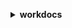 **<details ><summary style="color:none;">workdocs</summary><blockquote>**

- **<details><summary style="color:none;"><b><u>abort-document-version-upload</b></u></summary><blockquote>**

  * **<p style="color:none;">--authentication-token</p>**
  * **<p style="color:none;">--document-id</p>**
  * **<p style="color:none;">--version-id</p>**
  * **<p style="color:none;">--cli-input-json</p>**
  * **<p style="color:none;">--cli-input-yaml</p>**
  * **<p style="color:none;">--generate-cli-skeleton</p>**

  </br>

  <p style="color:red;">Description</p>

  </br>

  ## **Examples**

  ```bash

  ```
  ```json

  ```

  </br>

- **<details><summary style="color:none;"><b><u>activate-user</b></u></summary><blockquote>**

  * **<p style="color:none;">--user-id</p>**
  * **<p style="color:none;">--authentication-token</p>**
  * **<p style="color:none;">--cli-input-json</p>**
  * **<p style="color:none;">--cli-input-yaml</p>**
  * **<p style="color:none;">--generate-cli-skeleton</p>**

  </br>

  <p style="color:red;">Description</p>

  </br>

  ## **Examples**

  ```bash

  ```
  ```json

  ```

  </br>

- **<details><summary style="color:none;"><b><u>add-resource-permissions</b></u></summary><blockquote>**

  * **<p style="color:none;">--authentication-token</p>**
  * **<p style="color:none;">--resource-id</p>**
  * **<p style="color:none;">--principals</p>**
  * **<p style="color:none;">--notification-options</p>**
  * **<p style="color:none;">--cli-input-json</p>**
  * **<p style="color:none;">--cli-input-yaml</p>**
  * **<p style="color:none;">--generate-cli-skeleton</p>**

  </br>

  <p style="color:red;">Description</p>

  </br>

  ## **Examples**

  ```bash

  ```
  ```json

  ```

  </br>

- **<details><summary style="color:none;"><b><u>create-comment</b></u></summary><blockquote>**

  * **<p style="color:none;">--authentication-token</p>**
  * **<p style="color:none;">--document-id</p>**
  * **<p style="color:none;">--version-id</p>**
  * **<p style="color:none;">--parent-id</p>**
  * **<p style="color:none;">--thread-id</p>**
  * **<p style="color:none;">--text</p>**
  * **<p style="color:none;">--visibility</p>**
  * **<p style="color:none;">--notify-collaborators</p>**
  * **<p style="color:none;">--no-notify-collaborators</p>**
  * **<p style="color:none;">--cli-input-json</p>**
  * **<p style="color:none;">--cli-input-yaml</p>**
  * **<p style="color:none;">--generate-cli-skeleton</p>**

  </br>

  <p style="color:red;">Description</p>

  </br>

  ## **Examples**

  ```bash

  ```
  ```json

  ```

  </br>

- **<details><summary style="color:none;"><b><u>create-custom-metadata</b></u></summary><blockquote>**

  * **<p style="color:none;">--authentication-token</p>**
  * **<p style="color:none;">--resource-id</p>**
  * **<p style="color:none;">--version-id</p>**
  * **<p style="color:none;">--custom-metadata</p>**
  * **<p style="color:none;">--cli-input-json</p>**
  * **<p style="color:none;">--cli-input-yaml</p>**
  * **<p style="color:none;">--generate-cli-skeleton</p>**

  </br>

  <p style="color:red;">Description</p>

  </br>

  ## **Examples**

  ```bash

  ```
  ```json

  ```

  </br>

- **<details><summary style="color:none;"><b><u>create-folder</b></u></summary><blockquote>**

  * **<p style="color:none;">--authentication-token</p>**
  * **<p style="color:none;">--name</p>**
  * **<p style="color:none;">--parent-folder-id</p>**
  * **<p style="color:none;">--cli-input-json</p>**
  * **<p style="color:none;">--cli-input-yaml</p>**
  * **<p style="color:none;">--generate-cli-skeleton</p>**

  </br>

  <p style="color:red;">Description</p>

  </br>

  ## **Examples**

  ```bash

  ```
  ```json

  ```

  </br>

- **<details><summary style="color:none;"><b><u>create-labels</b></u></summary><blockquote>**

  * **<p style="color:none;">--resource-id</p>**
  * **<p style="color:none;">--labels</p>**
  * **<p style="color:none;">--authentication-token</p>**
  * **<p style="color:none;">--cli-input-json</p>**
  * **<p style="color:none;">--cli-input-yaml</p>**
  * **<p style="color:none;">--generate-cli-skeleton</p>**

  </br>

  <p style="color:red;">Description</p>

  </br>

  ## **Examples**

  ```bash

  ```
  ```json

  ```

  </br>

- **<details><summary style="color:none;"><b><u>create-notification-subscription</b></u></summary><blockquote>**

  * **<p style="color:none;">--organization-id</p>**
  * **<p style="color:none;">--protocol</p>**
  * **<p style="color:none;">--subscription-type</p>**
  * **<p style="color:none;">--notification-endpoint</p>**
  * **<p style="color:none;">--cli-input-json</p>**
  * **<p style="color:none;">--cli-input-yaml</p>**
  * **<p style="color:none;">--generate-cli-skeleton</p>**

  </br>

  <p style="color:red;">Description</p>

  </br>

  ## **Examples**

  ```bash

  ```
  ```json

  ```

  </br>

- **<details><summary style="color:none;"><b><u>create-user</b></u></summary><blockquote>**

  * **<p style="color:none;">--organization-id</p>**
  * **<p style="color:none;">--username</p>**
  * **<p style="color:none;">--email-address</p>**
  * **<p style="color:none;">--given-name</p>**
  * **<p style="color:none;">--surname</p>**
  * **<p style="color:none;">--password</p>**
  * **<p style="color:none;">--time-zone-id</p>**
  * **<p style="color:none;">--storage-rule</p>**
  * **<p style="color:none;">--authentication-token</p>**
  * **<p style="color:none;">--cli-input-json</p>**
  * **<p style="color:none;">--cli-input-yaml</p>**
  * **<p style="color:none;">--generate-cli-skeleton</p>**

  </br>

  <p style="color:red;">Description</p>

  </br>

  ## **Examples**

  ```bash

  ```
  ```json

  ```

  </br>

- **<details><summary style="color:none;"><b><u>deactivate-user</b></u></summary><blockquote>**

  * **<p style="color:none;">--user-id</p>**
  * **<p style="color:none;">--authentication-token</p>**
  * **<p style="color:none;">--cli-input-json</p>**
  * **<p style="color:none;">--cli-input-yaml</p>**
  * **<p style="color:none;">--generate-cli-skeleton</p>**

  </br>

  <p style="color:red;">Description</p>

  </br>

  ## **Examples**

  ```bash

  ```
  ```json

  ```

  </br>

- **<details><summary style="color:none;"><b><u>delete-comment</b></u></summary><blockquote>**

  * **<p style="color:none;">--authentication-token</p>**
  * **<p style="color:none;">--document-id</p>**
  * **<p style="color:none;">--version-id</p>**
  * **<p style="color:none;">--comment-id</p>**
  * **<p style="color:none;">--cli-input-json</p>**
  * **<p style="color:none;">--cli-input-yaml</p>**
  * **<p style="color:none;">--generate-cli-skeleton</p>**

  </br>

  <p style="color:red;">Description</p>

  </br>

  ## **Examples**

  ```bash

  ```
  ```json

  ```

  </br>

- **<details><summary style="color:none;"><b><u>delete-custom-metadata</b></u></summary><blockquote>**

  * **<p style="color:none;">--authentication-token</p>**
  * **<p style="color:none;">--resource-id</p>**
  * **<p style="color:none;">--version-id</p>**
  * **<p style="color:none;">--keys</p>**
  * **<p style="color:none;">--delete-all</p>**
  * **<p style="color:none;">--no-delete-all</p>**
  * **<p style="color:none;">--cli-input-json</p>**
  * **<p style="color:none;">--cli-input-yaml</p>**
  * **<p style="color:none;">--generate-cli-skeleton</p>**

  </br>

  <p style="color:red;">Description</p>

  </br>

  ## **Examples**

  ```bash

  ```
  ```json

  ```

  </br>

- **<details><summary style="color:none;"><b><u>delete-document</b></u></summary><blockquote>**

  * **<p style="color:none;">--authentication-token</p>**
  * **<p style="color:none;">--document-id</p>**
  * **<p style="color:none;">--cli-input-json</p>**
  * **<p style="color:none;">--cli-input-yaml</p>**
  * **<p style="color:none;">--generate-cli-skeleton</p>**

  </br>

  <p style="color:red;">Description</p>

  </br>

  ## **Examples**

  ```bash

  ```
  ```json

  ```

  </br>

- **<details><summary style="color:none;"><b><u>delete-folder</b></u></summary><blockquote>**

  * **<p style="color:none;">--authentication-token</p>**
  * **<p style="color:none;">--folder-id</p>**
  * **<p style="color:none;">--cli-input-json</p>**
  * **<p style="color:none;">--cli-input-yaml</p>**
  * **<p style="color:none;">--generate-cli-skeleton</p>**

  </br>

  <p style="color:red;">Description</p>

  </br>

  ## **Examples**

  ```bash

  ```
  ```json

  ```

  </br>

- **<details><summary style="color:none;"><b><u>delete-folder-contents</b></u></summary><blockquote>**

  * **<p style="color:none;">--authentication-token</p>**
  * **<p style="color:none;">--folder-id</p>**
  * **<p style="color:none;">--cli-input-json</p>**
  * **<p style="color:none;">--cli-input-yaml</p>**
  * **<p style="color:none;">--generate-cli-skeleton</p>**

  </br>

  <p style="color:red;">Description</p>

  </br>

  ## **Examples**

  ```bash

  ```
  ```json

  ```

  </br>

- **<details><summary style="color:none;"><b><u>delete-labels</b></u></summary><blockquote>**

  * **<p style="color:none;">--resource-id</p>**
  * **<p style="color:none;">--authentication-token</p>**
  * **<p style="color:none;">--labels</p>**
  * **<p style="color:none;">--delete-all</p>**
  * **<p style="color:none;">--no-delete-all</p>**
  * **<p style="color:none;">--cli-input-json</p>**
  * **<p style="color:none;">--cli-input-yaml</p>**
  * **<p style="color:none;">--generate-cli-skeleton</p>**

  </br>

  <p style="color:red;">Description</p>

  </br>

  ## **Examples**

  ```bash

  ```
  ```json

  ```

  </br>

- **<details><summary style="color:none;"><b><u>delete-notification-subscription</b></u></summary><blockquote>**

  * **<p style="color:none;">--subscription-id</p>**
  * **<p style="color:none;">--organization-id</p>**
  * **<p style="color:none;">--cli-input-json</p>**
  * **<p style="color:none;">--cli-input-yaml</p>**
  * **<p style="color:none;">--generate-cli-skeleton</p>**

  </br>

  <p style="color:red;">Description</p>

  </br>

  ## **Examples**

  ```bash

  ```
  ```json

  ```

  </br>

- **<details><summary style="color:none;"><b><u>delete-user</b></u></summary><blockquote>**

  * **<p style="color:none;">--authentication-token</p>**
  * **<p style="color:none;">--user-id</p>**
  * **<p style="color:none;">--cli-input-json</p>**
  * **<p style="color:none;">--cli-input-yaml</p>**
  * **<p style="color:none;">--generate-cli-skeleton</p>**

  </br>

  <p style="color:red;">Description</p>

  </br>

  ## **Examples**

  ```bash

  ```
  ```json

  ```

  </br>

- **<details><summary style="color:none;"><b><u>describe-activities</b></u></summary><blockquote>**

  * **<p style="color:none;">--authentication-token</p>**
  * **<p style="color:none;">--start-time</p>**
  * **<p style="color:none;">--end-time</p>**
  * **<p style="color:none;">--organization-id</p>**
  * **<p style="color:none;">--activity-types</p>**
  * **<p style="color:none;">--resource-id</p>**
  * **<p style="color:none;">--user-id</p>**
  * **<p style="color:none;">--include-indirect-activities</p>**
  * **<p style="color:none;">--no-include-indirect-activities</p>**
  * **<p style="color:none;">--cli-input-json</p>**
  * **<p style="color:none;">--cli-input-yaml</p>**
  * **<p style="color:none;">--starting-token</p>**
  * **<p style="color:none;">--page-size</p>**
  * **<p style="color:none;">--max-items</p>**
  * **<p style="color:none;">--generate-cli-skeleton</p>**

  </br>

  <p style="color:red;">Description</p>

  </br>

  ## **Examples**

  ```bash

  ```
  ```json

  ```

  </br>

- **<details><summary style="color:none;"><b><u>describe-comments</b></u></summary><blockquote>**

  * **<p style="color:none;">--authentication-token</p>**
  * **<p style="color:none;">--document-id</p>**
  * **<p style="color:none;">--version-id</p>**
  * **<p style="color:none;">--cli-input-json</p>**
  * **<p style="color:none;">--cli-input-yaml</p>**
  * **<p style="color:none;">--starting-token</p>**
  * **<p style="color:none;">--page-size</p>**
  * **<p style="color:none;">--max-items</p>**
  * **<p style="color:none;">--generate-cli-skeleton</p>**

  </br>

  <p style="color:red;">Description</p>

  </br>

  ## **Examples**

  ```bash

  ```
  ```json

  ```

  </br>

- **<details><summary style="color:none;"><b><u>describe-document-versions</b></u></summary><blockquote>**

  * **<p style="color:none;">--authentication-token</p>**
  * **<p style="color:none;">--document-id</p>**
  * **<p style="color:none;">--include</p>**
  * **<p style="color:none;">--fields</p>**
  * **<p style="color:none;">--cli-input-json</p>**
  * **<p style="color:none;">--cli-input-yaml</p>**
  * **<p style="color:none;">--starting-token</p>**
  * **<p style="color:none;">--page-size</p>**
  * **<p style="color:none;">--max-items</p>**
  * **<p style="color:none;">--generate-cli-skeleton</p>**

  </br>

  <p style="color:red;">Description</p>

  </br>

  ## **Examples**

  ```bash

  ```
  ```json

  ```

  </br>

- **<details><summary style="color:none;"><b><u>describe-folder-contents</b></u></summary><blockquote>**

  * **<p style="color:none;">--authentication-token</p>**
  * **<p style="color:none;">--folder-id</p>**
  * **<p style="color:none;">--sort</p>**
  * **<p style="color:none;">--order</p>**
  * **<p style="color:none;">--type</p>**
  * **<p style="color:none;">--include</p>**
  * **<p style="color:none;">--cli-input-json</p>**
  * **<p style="color:none;">--cli-input-yaml</p>**
  * **<p style="color:none;">--starting-token</p>**
  * **<p style="color:none;">--page-size</p>**
  * **<p style="color:none;">--max-items</p>**
  * **<p style="color:none;">--generate-cli-skeleton</p>**

  </br>

  <p style="color:red;">Description</p>

  </br>

  ## **Examples**

  ```bash

  ```
  ```json

  ```

  </br>

- **<details><summary style="color:none;"><b><u>describe-groups</b></u></summary><blockquote>**

  * **<p style="color:none;">--authentication-token</p>**
  * **<p style="color:none;">--search-query</p>**
  * **<p style="color:none;">--organization-id</p>**
  * **<p style="color:none;">--cli-input-json</p>**
  * **<p style="color:none;">--cli-input-yaml</p>**
  * **<p style="color:none;">--starting-token</p>**
  * **<p style="color:none;">--page-size</p>**
  * **<p style="color:none;">--max-items</p>**
  * **<p style="color:none;">--generate-cli-skeleton</p>**

  </br>

  <p style="color:red;">Description</p>

  </br>

  ## **Examples**

  ```bash

  ```
  ```json

  ```

  </br>

- **<details><summary style="color:none;"><b><u>describe-notification-subscriptions</b></u></summary><blockquote>**

  * **<p style="color:none;">--organization-id</p>**
  * **<p style="color:none;">--cli-input-json</p>**
  * **<p style="color:none;">--cli-input-yaml</p>**
  * **<p style="color:none;">--starting-token</p>**
  * **<p style="color:none;">--page-size</p>**
  * **<p style="color:none;">--max-items</p>**
  * **<p style="color:none;">--generate-cli-skeleton</p>**

  </br>

  <p style="color:red;">Description</p>

  </br>

  ## **Examples**

  ```bash

  ```
  ```json

  ```

  </br>

- **<details><summary style="color:none;"><b><u>describe-resource-permissions</b></u></summary><blockquote>**

  * **<p style="color:none;">--authentication-token</p>**
  * **<p style="color:none;">--resource-id</p>**
  * **<p style="color:none;">--principal-id</p>**
  * **<p style="color:none;">--cli-input-json</p>**
  * **<p style="color:none;">--cli-input-yaml</p>**
  * **<p style="color:none;">--starting-token</p>**
  * **<p style="color:none;">--page-size</p>**
  * **<p style="color:none;">--max-items</p>**
  * **<p style="color:none;">--generate-cli-skeleton</p>**

  </br>

  <p style="color:red;">Description</p>

  </br>

  ## **Examples**

  ```bash

  ```
  ```json

  ```

  </br>

- **<details><summary style="color:none;"><b><u>describe-root-folders</b></u></summary><blockquote>**

  * **<p style="color:none;">--authentication-token</p>**
  * **<p style="color:none;">--cli-input-json</p>**
  * **<p style="color:none;">--cli-input-yaml</p>**
  * **<p style="color:none;">--starting-token</p>**
  * **<p style="color:none;">--page-size</p>**
  * **<p style="color:none;">--max-items</p>**
  * **<p style="color:none;">--generate-cli-skeleton</p>**

  </br>

  <p style="color:red;">Description</p>

  </br>

  ## **Examples**

  ```bash

  ```
  ```json

  ```

  </br>

- **<details><summary style="color:none;"><b><u>describe-users</b></u></summary><blockquote>**

  * **<p style="color:none;">--authentication-token</p>**
  * **<p style="color:none;">--organization-id</p>**
  * **<p style="color:none;">--user-ids</p>**
  * **<p style="color:none;">--include</p>**
  * **<p style="color:none;">--order</p>**
  * **<p style="color:none;">--sort</p>**
  * **<p style="color:none;">--fields</p>**
  * **<p style="color:none;">--user-query</p>**
  * **<p style="color:none;">--cli-input-json</p>**
  * **<p style="color:none;">--cli-input-yaml</p>**
  * **<p style="color:none;">--starting-token</p>**
  * **<p style="color:none;">--page-size</p>**
  * **<p style="color:none;">--max-items</p>**
  * **<p style="color:none;">--generate-cli-skeleton</p>**

  </br>

  <p style="color:red;">Description</p>

  </br>

  ## **Examples**

  ```bash

  ```
  ```json

  ```

  </br>

- **<details><summary style="color:none;"><b><u>get-current-user</b></u></summary><blockquote>**

  * **<p style="color:none;">--authentication-token</p>**
  * **<p style="color:none;">--cli-input-json</p>**
  * **<p style="color:none;">--cli-input-yaml</p>**
  * **<p style="color:none;">--generate-cli-skeleton</p>**

  </br>

  <p style="color:red;">Description</p>

  </br>

  ## **Examples**

  ```bash

  ```
  ```json

  ```

  </br>

- **<details><summary style="color:none;"><b><u>get-document</b></u></summary><blockquote>**

  * **<p style="color:none;">--authentication-token</p>**
  * **<p style="color:none;">--document-id</p>**
  * **<p style="color:none;">--include-custom-metadata</p>**
  * **<p style="color:none;">--no-include-custom-metadata</p>**
  * **<p style="color:none;">--cli-input-json</p>**
  * **<p style="color:none;">--cli-input-yaml</p>**
  * **<p style="color:none;">--generate-cli-skeleton</p>**

  </br>

  <p style="color:red;">Description</p>

  </br>

  ## **Examples**

  ```bash

  ```
  ```json

  ```

  </br>

- **<details><summary style="color:none;"><b><u>get-document-path</b></u></summary><blockquote>**

  * **<p style="color:none;">--authentication-token</p>**
  * **<p style="color:none;">--document-id</p>**
  * **<p style="color:none;">--limit</p>**
  * **<p style="color:none;">--fields</p>**
  * **<p style="color:none;">--marker</p>**
  * **<p style="color:none;">--cli-input-json</p>**
  * **<p style="color:none;">--cli-input-yaml</p>**
  * **<p style="color:none;">--generate-cli-skeleton</p>**

  </br>

  <p style="color:red;">Description</p>

  </br>

  ## **Examples**

  ```bash

  ```
  ```json

  ```

  </br>

- **<details><summary style="color:none;"><b><u>get-document-version</b></u></summary><blockquote>**

  * **<p style="color:none;">--authentication-token</p>**
  * **<p style="color:none;">--document-id</p>**
  * **<p style="color:none;">--version-id</p>**
  * **<p style="color:none;">--fields</p>**
  * **<p style="color:none;">--include-custom-metadata</p>**
  * **<p style="color:none;">--no-include-custom-metadata</p>**
  * **<p style="color:none;">--cli-input-json</p>**
  * **<p style="color:none;">--cli-input-yaml</p>**
  * **<p style="color:none;">--generate-cli-skeleton</p>**

  </br>

  <p style="color:red;">Description</p>

  </br>

  ## **Examples**

  ```bash

  ```
  ```json

  ```

  </br>

- **<details><summary style="color:none;"><b><u>get-folder</b></u></summary><blockquote>**

  * **<p style="color:none;">--authentication-token</p>**
  * **<p style="color:none;">--folder-id</p>**
  * **<p style="color:none;">--include-custom-metadata</p>**
  * **<p style="color:none;">--no-include-custom-metadata</p>**
  * **<p style="color:none;">--cli-input-json</p>**
  * **<p style="color:none;">--cli-input-yaml</p>**
  * **<p style="color:none;">--generate-cli-skeleton</p>**

  </br>

  <p style="color:red;">Description</p>

  </br>

  ## **Examples**

  ```bash

  ```
  ```json

  ```

  </br>

- **<details><summary style="color:none;"><b><u>get-folder-path</b></u></summary><blockquote>**

  * **<p style="color:none;">--authentication-token</p>**
  * **<p style="color:none;">--folder-id</p>**
  * **<p style="color:none;">--limit</p>**
  * **<p style="color:none;">--fields</p>**
  * **<p style="color:none;">--marker</p>**
  * **<p style="color:none;">--cli-input-json</p>**
  * **<p style="color:none;">--cli-input-yaml</p>**
  * **<p style="color:none;">--generate-cli-skeleton</p>**

  </br>

  <p style="color:red;">Description</p>

  </br>

  ## **Examples**

  ```bash

  ```
  ```json

  ```

  </br>

- **<details><summary style="color:none;"><b><u>get-resources</b></u></summary><blockquote>**

  * **<p style="color:none;">--authentication-token</p>**
  * **<p style="color:none;">--user-id</p>**
  * **<p style="color:none;">--collection-type</p>**
  * **<p style="color:none;">--limit</p>**
  * **<p style="color:none;">--marker</p>**
  * **<p style="color:none;">--cli-input-json</p>**
  * **<p style="color:none;">--cli-input-yaml</p>**
  * **<p style="color:none;">--generate-cli-skeleton</p>**

  </br>

  <p style="color:red;">Description</p>

  </br>

  ## **Examples**

  ```bash

  ```
  ```json

  ```

  </br>

- **<details><summary style="color:none;"><b><u>help</b></u></summary><blockquote>**

  * **<p style="color:none;"></p>**

  </br>

  <p style="color:red;">Description</p>

  </br>

  ## **Examples**

  ```bash

  ```
  ```json

  ```

  </br>

- **<details><summary style="color:none;"><b><u>initiate-document-version-upload</b></u></summary><blockquote>**

  * **<p style="color:none;">--authentication-token</p>**
  * **<p style="color:none;">--id</p>**
  * **<p style="color:none;">--name</p>**
  * **<p style="color:none;">--content-created-timestamp</p>**
  * **<p style="color:none;">--content-modified-timestamp</p>**
  * **<p style="color:none;">--content-type</p>**
  * **<p style="color:none;">--document-size-in-bytes</p>**
  * **<p style="color:none;">--parent-folder-id</p>**
  * **<p style="color:none;">--cli-input-json</p>**
  * **<p style="color:none;">--cli-input-yaml</p>**
  * **<p style="color:none;">--generate-cli-skeleton</p>**

  </br>

  <p style="color:red;">Description</p>

  </br>

  ## **Examples**

  ```bash

  ```
  ```json

  ```

  </br>

- **<details><summary style="color:none;"><b><u>remove-all-resource-permissions</b></u></summary><blockquote>**

  * **<p style="color:none;">--authentication-token</p>**
  * **<p style="color:none;">--resource-id</p>**
  * **<p style="color:none;">--cli-input-json</p>**
  * **<p style="color:none;">--cli-input-yaml</p>**
  * **<p style="color:none;">--generate-cli-skeleton</p>**

  </br>

  <p style="color:red;">Description</p>

  </br>

  ## **Examples**

  ```bash

  ```
  ```json

  ```

  </br>

- **<details><summary style="color:none;"><b><u>remove-resource-permission</b></u></summary><blockquote>**

  * **<p style="color:none;">--authentication-token</p>**
  * **<p style="color:none;">--resource-id</p>**
  * **<p style="color:none;">--principal-id</p>**
  * **<p style="color:none;">--principal-type</p>**
  * **<p style="color:none;">--cli-input-json</p>**
  * **<p style="color:none;">--cli-input-yaml</p>**
  * **<p style="color:none;">--generate-cli-skeleton</p>**

  </br>

  <p style="color:red;">Description</p>

  </br>

  ## **Examples**

  ```bash

  ```
  ```json

  ```

  </br>

- **<details><summary style="color:none;"><b><u>update-document</b></u></summary><blockquote>**

  * **<p style="color:none;">--authentication-token</p>**
  * **<p style="color:none;">--document-id</p>**
  * **<p style="color:none;">--name</p>**
  * **<p style="color:none;">--parent-folder-id</p>**
  * **<p style="color:none;">--resource-state</p>**
  * **<p style="color:none;">--cli-input-json</p>**
  * **<p style="color:none;">--cli-input-yaml</p>**
  * **<p style="color:none;">--generate-cli-skeleton</p>**

  </br>

  <p style="color:red;">Description</p>

  </br>

  ## **Examples**

  ```bash

  ```
  ```json

  ```

  </br>

- **<details><summary style="color:none;"><b><u>update-document-version</b></u></summary><blockquote>**

  * **<p style="color:none;">--authentication-token</p>**
  * **<p style="color:none;">--document-id</p>**
  * **<p style="color:none;">--version-id</p>**
  * **<p style="color:none;">--version-status</p>**
  * **<p style="color:none;">--cli-input-json</p>**
  * **<p style="color:none;">--cli-input-yaml</p>**
  * **<p style="color:none;">--generate-cli-skeleton</p>**

  </br>

  <p style="color:red;">Description</p>

  </br>

  ## **Examples**

  ```bash

  ```
  ```json

  ```

  </br>

- **<details><summary style="color:none;"><b><u>update-folder</b></u></summary><blockquote>**

  * **<p style="color:none;">--authentication-token</p>**
  * **<p style="color:none;">--folder-id</p>**
  * **<p style="color:none;">--name</p>**
  * **<p style="color:none;">--parent-folder-id</p>**
  * **<p style="color:none;">--resource-state</p>**
  * **<p style="color:none;">--cli-input-json</p>**
  * **<p style="color:none;">--cli-input-yaml</p>**
  * **<p style="color:none;">--generate-cli-skeleton</p>**

  </br>

  <p style="color:red;">Description</p>

  </br>

  ## **Examples**

  ```bash

  ```
  ```json

  ```

  </br>

- **<details><summary style="color:none;"><b><u>update-user</b></u></summary><blockquote>**

  * **<p style="color:none;">--authentication-token</p>**
  * **<p style="color:none;">--user-id</p>**
  * **<p style="color:none;">--given-name</p>**
  * **<p style="color:none;">--surname</p>**
  * **<p style="color:none;">--type</p>**
  * **<p style="color:none;">--storage-rule</p>**
  * **<p style="color:none;">--time-zone-id</p>**
  * **<p style="color:none;">--locale</p>**
  * **<p style="color:none;">--grant-poweruser-privileges</p>**
  * **<p style="color:none;">--cli-input-json</p>**
  * **<p style="color:none;">--cli-input-yaml</p>**
  * **<p style="color:none;">--generate-cli-skeleton</p>**

  </br>

  <p style="color:red;">Description</p>

  </br>

  ## **Examples**

  ```bash

  ```
  ```json

  ```

  </br>

</blockquote></details>
</blockquote></details>
</blockquote></details>
</blockquote></details>
</blockquote></details>
</blockquote></details>
</blockquote></details>
</blockquote></details>
</blockquote></details>
</blockquote></details>
</blockquote></details>
</blockquote></details>
</blockquote></details>
</blockquote></details>
</blockquote></details>
</blockquote></details>
</blockquote></details>
</blockquote></details>
</blockquote></details>
</blockquote></details>
</blockquote></details>
</blockquote></details>
</blockquote></details>
</blockquote></details>
</blockquote></details>
</blockquote></details>
</blockquote></details>
</blockquote></details>
</blockquote></details>
</blockquote></details>
</blockquote></details>
</blockquote></details>
</blockquote></details>
</blockquote></details>
</blockquote></details>
</blockquote></details>
</blockquote></details>
</blockquote></details>
</blockquote></details>
</blockquote></details>
</blockquote></details>
</blockquote></details>
</blockquote></details>
